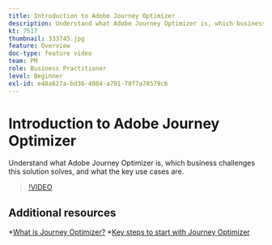 ```yaml
---
title: Introduction to Adobe Journey Optimizer
description: Understand what Adobe Journey Optimizer is, which business challenges this solution solves and what the key use cases are.
kt: 7517
thumbnail: 333745.jpg
feature: Overview
doc-type: feature video
team: PM
role: Business Practitioner
level: Beginner
exl-id: e48a627a-bd36-4084-a791-78f7a78579c6
---
```

# Introduction to Adobe Journey Optimizer

Understand what Adobe Journey Optimizer is, which business challenges this solution solves, and what the key use cases are.

>[!VIDEO](https://video.tv.adobe.com/v/333745?quality=12)

## Additional resources

*[What is Journey Optimizer?](https://experienceleague.adobe.com/docs/journey-optimizer/using/get-started/get-started.html)
*[Key steps to start with Journey Optimizer](https://experienceleague.adobe.com/docs/journey-optimizer/using/get-started/quick-start.html)
